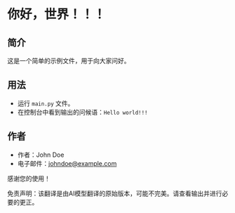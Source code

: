 # 你好，世界！！！

## 简介

这是一个简单的示例文件，用于向大家问好。

## 用法

- 运行 `main.py` 文件。
- 在控制台中看到输出的问候语：`Hello world!!!`

## 作者

- 作者：John Doe
- 电子邮件：johndoe@example.com

感谢您的使用！


免责声明：该翻译是由AI模型翻译的原始版本，可能不完美。请查看输出并进行必要的更正。